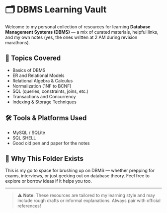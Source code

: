 # 🗂️ DBMS Learning Vault

Welcome to my personal collection of resources for learning **Database Management Systems (DBMS)** — a mix of curated materials, helpful links, and my own notes (yes, the ones written at 2 AM during revision marathons).


## 🧠 Topics Covered

- Basics of DBMS  
- ER and Relational Models  
- Relational Algebra & Calculus  
- Normalization (1NF to BCNF)  
- SQL (queries, constraints, joins, etc.)  
- Transactions and Concurrency  
- Indexing & Storage Techniques  

## 🛠 Tools & Platforms Used

- MySQL / SQLite  
- SQL SHELL
- Good old pen and paper for the notes  

## 🎯 Why This Folder Exists

This is my go to space for brushing up on DBMS — whether prepping for exams, interviews, or just geeking out on database theory. Feel free to explore or borrow ideas if it helps you too.

---

> ⚠️ **Note**: These resources are tailored to my learning style and may include rough drafts or informal explanations. Always pair with official references!


